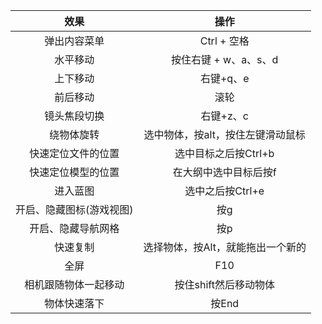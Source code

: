 |           效果           |               操作                |
| :----------------------: | :-------------------------------: |
|       弹出内容菜单       |            Ctrl + 空格            |
|         水平移动         |       按住右键 + w、a、s、d       |
|         上下移动         |             右键+q、e             |
|         前后移动         |               滚轮                |
|       镜头焦段切换       |             右键+z、c             |
|        绕物体旋转        | 选中物体，按alt，按住左键滑动鼠标 |
|    快速定位文件的位置    |       选中目标之后按Ctrl+b        |
|    快速定位模型的位置    |       在大纲中选中目标后按f       |
|         进入蓝图         |         选中之后按Ctrl+e          |
| 开启、隐藏图标(游戏视图) |                按g                |
|    开启、隐藏导航网格    |                按p                |
|         快速复制         | 选择物体，按Alt，就能拖出一个新的 |
|           全屏           |                F10                |
|   相机跟随物体一起移动   |       按住shift然后移动物体       |
|       物体快速落下       |               按End               |




